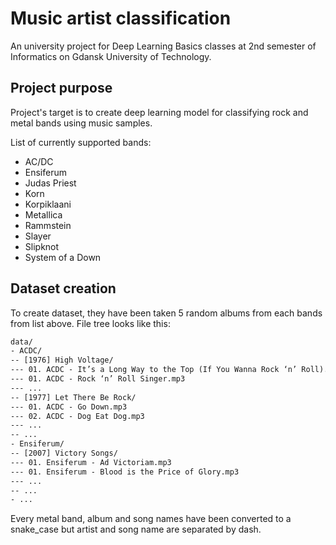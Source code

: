 # Music artist classification

An university project for Deep Learning Basics classes at 2nd semester of Informatics on Gdansk University of Technology.

## Project purpose

Project's target is to create deep learning model for classifying rock and metal bands using music samples.

List of currently supported bands:

* AC/DC
* Ensiferum
* Judas Priest
* Korn
* Korpiklaani
* Metallica
* Rammstein
* Slayer
* Slipknot
* System of a Down

## Dataset creation

To create dataset, they have been taken 5 random albums from each bands from list above.
File tree looks like this:

```txt
data/
- ACDC/
-- [1976] High Voltage/
--- 01. ACDC - It’s a Long Way to the Top (If You Wanna Rock ‘n’ Roll).mp3
--- 01. ACDC - Rock ‘n’ Roll Singer.mp3
--- ...
-- [1977] Let There Be Rock/
--- 01. ACDC - Go Down.mp3
--- 02. ACDC - Dog Eat Dog.mp3
--- ...
-- ...
- Ensiferum/
-- [2007] Victory Songs/
--- 01. Ensiferum - Ad Victoriam.mp3
--- 01. Ensiferum - Blood is the Price of Glory.mp3
--- ...
-- ...
- ...
```

Every metal band, album and song names have been converted to a snake_case but artist and song name are separated by dash.
